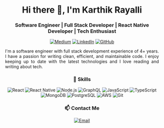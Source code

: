 <h1 align="center">Hi there 👋, I'm Karthik Rayalli</h1>
<h3 align="center">Software Engineer | Full Stack Developer | React Native Developer | Tech Enthusiast</h3>

<p align="center">
  <a href="https://medium.com/@karthikdr75"><img alt="Medium" src="https://img.shields.io/badge/-Karthik%20Rayalli-black?style=flat-square&logo=Medium&logoColor=white"></a>
  <a href="https://www.linkedin.com/in/karthik-rayalli/"><img alt="LinkedIn" src="https://img.shields.io/badge/-Karthik%20Rayalli-blue?style=flat-square&logo=Linkedin&logoColor=white"></a>
  <a href="https://github.com/karthikrayalli"><img alt="GitHub" src="https://img.shields.io/badge/-Karthik%20Rayalli-black?style=flat-square&logo=GitHub&logoColor=white"></a>
</p>

<p align="justify">I'm a software engineer with full stack development experience of 4+ years. I have a passion for writing clean, efficient, and maintainable code. I enjoy keeping up to date with the latest technologies and I love reading and writing about tech.</p>

<h3 align="center">🚀 Skills</h3>

<p align="center">
  <img alt="React" src="https://img.shields.io/badge/-React-61DAFB?style=flat-square&logo=react&logoColor=white" />
  <img alt="React Native" src="https://img.shields.io/badge/-React%20Native-61DAFB?style=flat-square&logo=react&logoColor=black" />
  <img alt="Node.js" src="https://img.shields.io/badge/-Node.js-43853D?style=flat-square&logo=node.js&logoColor=white" />
  <img alt="GraphQL" src="https://img.shields.io/badge/-Apollo%20GraphQL-311C87?style=flat-square&logo=apollographql&logoColor=white" />
  <img alt="JavaScript" src="https://img.shields.io/badge/-JavaScript-F7DF1E?style=flat-square&logo=javascript&logoColor=black" />
  <img alt="TypeScript" src="https://img.shields.io/badge/-TypeScript-3178C6?style=flat-square&logo=typescript&logoColor=white" />
  <img alt="MongoDB" src="https://img.shields.io/badge/-MongoDB-47A248?style=flat-square&logo=mongodb&logoColor=white" />
  <img alt="PostgreSQL" src="https://img.shields.io/badge/-PostgreSQL-336791?style=flat-square&logo=postgresql&logoColor=white" />
  <img alt="AWS" src="https://img.shields.io/badge/-AWS-FF9900?style=flat-square&logo=Amazon&logoColor=black" />
  <img alt="Git" src="https://img.shields.io/badge/-Git-F05032?style=flat-square&logo=git&logoColor=white" />
</p>

<h3 align="center">📫 Contact Me</h3>
<p align="center">
  <a href="mailto:karthikdr75@gmail.com"><img alt="Email" src="https://img.shields.io/badge/-Email-red?style=flat-square&logo=gmail&logoColor=white"></a>
</p>
